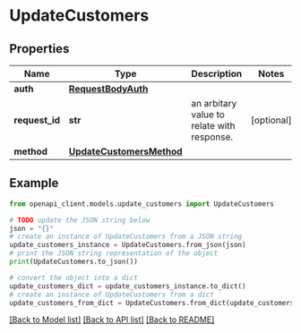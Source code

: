 # UpdateCustomers


## Properties

Name | Type | Description | Notes
------------ | ------------- | ------------- | -------------
**auth** | [**RequestBodyAuth**](RequestBodyAuth.md) |  | 
**request_id** | **str** | an arbitary value to relate with response. | [optional] 
**method** | [**UpdateCustomersMethod**](UpdateCustomersMethod.md) |  | 

## Example

```python
from openapi_client.models.update_customers import UpdateCustomers

# TODO update the JSON string below
json = "{}"
# create an instance of UpdateCustomers from a JSON string
update_customers_instance = UpdateCustomers.from_json(json)
# print the JSON string representation of the object
print(UpdateCustomers.to_json())

# convert the object into a dict
update_customers_dict = update_customers_instance.to_dict()
# create an instance of UpdateCustomers from a dict
update_customers_from_dict = UpdateCustomers.from_dict(update_customers_dict)
```
[[Back to Model list]](../README.md#documentation-for-models) [[Back to API list]](../README.md#documentation-for-api-endpoints) [[Back to README]](../README.md)


